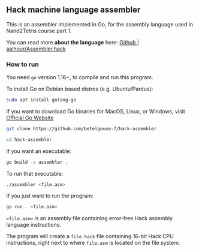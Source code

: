 ## Hack machine language assembler

This is an assembler implemented in Go, for the assembly language used in Nand2Tetris course part 1.

You can read more <strong>about the language</strong> here: [Github | aalhour/Assembler.hack](https://github.com/aalhour/Assembler.hack/blob/master/README.md)

### How to run

You need ```go``` version 1.16+, to compile and run this program.

To install Go on Debian based distros (e.g. Ubuntu/Pardus):
```bash
sudo apt install golang-go
```

If you want to download Go binaries for MacOS, Linux, or Windows, visit [Official Go Website](https://go.dev/dl/)

```bash
git clone https://github.com/betelgeuse-7/hack-assembler
```
```bash
cd hack-assembler
```
If you want an executable:
```bash
go build -o assembler .
```
To run that executable:
```bash
./assembler <file.asm>
```

If you just want to run the program:
```bash 
go run . <file.asm>
```

```<file.asm>``` is an assembly file containing error-free Hack assembly language instructions.

The program will create a ```file.hack``` file containing 16-bit Hack CPU instructions, right next to where ```file.asm``` is located on the file system.
